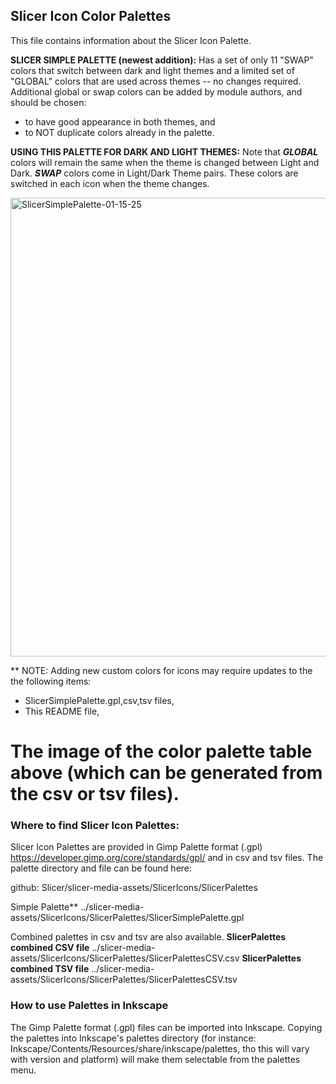 ## Slicer Icon Color Palettes

This file contains information about the Slicer Icon Palette.

 **SLICER SIMPLE PALETTE (newest addition):** Has a set of only 11 "SWAP" colors that switch between dark and light themes and a limited set of "GLOBAL" colors that are used across themes -- no changes required. Additional global or swap colors can be added by module authors, and should be chosen:
 
* to have good appearance in both themes, and
* to NOT duplicate colors already in the palette.

 **USING THIS PALETTE FOR DARK AND LIGHT THEMES:** Note that ***GLOBAL*** colors will remain the same when the theme is changed between Light and Dark. ***SWAP*** colors come in Light/Dark Theme pairs. These colors are switched in each icon when the theme changes.

<img width="734" alt="SlicerSimplePalette-01-15-25" src="https://github.com/user-attachments/assets/9388fb44-a932-40cb-ab83-4b4593453b77" />

** NOTE: Adding new custom colors for icons may require updates to the the following items:

* SlicerSimplePalette.gpl,csv,tsv files, 
* This README file,
# The image of the color palette table above (which can be generated from the csv or tsv files).

###  Where to find Slicer Icon Palettes:
Slicer Icon Palettes are provided in Gimp Palette format (.gpl)  https://developer.gimp.org/core/standards/gpl/  and in csv and tsv files. The palette directory and file can be found here:

github: Slicer/slicer-media-assets/SlicerIcons/SlicerPalettes

Simple Palette**
../slicer-media-assets/SlicerIcons/SlicerPalettes/SlicerSimplePalette.gpl




Combined palettes in csv and tsv are also available.
 **SlicerPalettes combined CSV file**
../slicer-media-assets/SlicerIcons/SlicerPalettes/SlicerPalettesCSV.csv
 **SlicerPalettes combined TSV file**
../slicer-media-assets/SlicerIcons/SlicerPalettes/SlicerPalettesCSV.tsv 

### How to use Palettes in Inkscape
The Gimp Palette format (.gpl) files can be imported into Inkscape. Copying the palettes into Inkscape's palettes directory (for instance: Inkscape/Contents/Resources/share/inkscape/palettes, tho this will vary with version and platform) will make them selectable from the palettes menu. 




